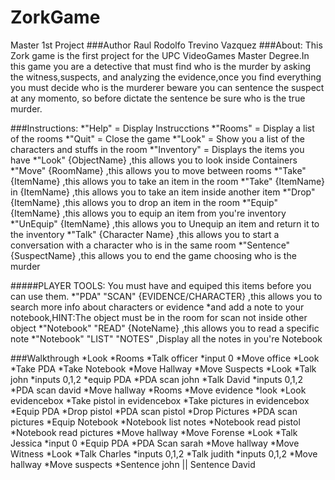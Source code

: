 # ZorkGame
Master 1st Project
###Author
Raul Rodolfo Trevino Vazquez
###About:
This Zork game is the first project for the UPC VideoGames Master Degree.In this game you are a detective that must find who is the murder by asking the witness,suspects, and analyzing the evidence,once you find everything you must decide who is the murderer
beware you can sentence the suspect at any momento, so before dictate the sentence be sure who is the true murder.

###Instructions:
*"Help" = Display Instrucctions
*"Rooms" = Display a list of the rooms
*"Quit" = Close the game
*"Look" = Show you a list of the characters and stuffs in the room
*"Inventory" = Displays the items you have
*"Look" {ObjectName} ,this allows you to look inside Containers
*"Move" {RoomName} ,this allows you to move between rooms
*"Take" {ItemName} ,this allows you to take an item in the room
*"Take" {ItemName} in {ItemName} ,this allows you to take an item inside another item
*"Drop" {ItemName} ,this allows you to drop an item in the room
*"Equip" {ItemName} ,this allows you to equip an item from you're inventory
*"UnEquip" {ItemName} ,this allows you to Unequip an item and return it to the inventory
*"Talk" {Character Name} ,this allows you to start a conversation with a character who is in the same room
*"Sentence" {SuspectName} ,this allows you to end the game choosing who is the murder

#####PLAYER TOOLS:
You must have and equiped this items before you can use them.
*"PDA" "SCAN" {EVIDENCE/CHARACTER} ,this allows you to search more info about characters or evidence
*and add a note to your notebook,HINT:The object must be in the room for scan not inside other object
*"Notebook" "READ" {NoteName} ,this allows you to read a specific note
*"Notebook" "LIST" "NOTES" ,Display all the notes in you're Notebook

###Walkthrough
*Look
*Rooms
*Talk officer
*input 0
*Move office
*Look
*Take PDA
*Take Notebook
*Move Hallway
*Move Suspects
*Look
*Talk john
*inputs 0,1,2
*equip PDA
*PDA scan john
*Talk David
*inputs 0,1,2
*PDA scan david
*Move hallway
*Rooms
*Move evidence
*look
*Look evidencebox
*Take pistol in evidencebox
*Take pictures in evidencebox
*Equip PDA
*Drop pistol
*PDA scan pistol
*Drop Pictures
*PDA scan pictures
*Equip Notebook
*Notebook list notes
*Notebook read pistol
*Notebook read pictures
*Move hallway
*Move Forense
*Look
*Talk Jessica
*input 0
*Equip PDA
*PDA Scan sarah
*Move hallway
*Move Witness
*Look
*Talk Charles
*inputs 0,1,2
*Talk judith
*inputs 0,1,2
*Move hallway
*Move suspects
*Sentence john || Sentence David
